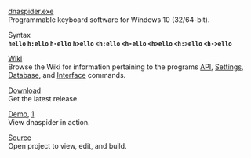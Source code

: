 <a href="https://github.com/dnaspider/dna/releases" title="Release">dnaspider.exe</a>
<br>Programmable keyboard software for Windows 10 (32/64-bit). 

<span title="Next level sh*t">Syntax</span>
<br><strong><span title="Settings&#013;=se.txt==========&#013;StrandLengthMode: 1&#013;StrandLength: 3&#013;CtrlScanOnlyMode: 0&#013;CloseCtrlMode: 0&#013;Ignore_A-Z: 0&#013;===============&#013;&#013;Database&#013;=db.txt==========&#013;hello&#013;===============&#13;&#013;Run&#013;Press h e l in a text area&#13;&#13;strand: hel">`hello`</span>
 <span title="se.txt&#013;StrandLengthMode: 0&#013;CtrlScanOnlyMode: 0&#013;CloseCtrlMode: 0&#013;Ignore_A-Z: 0&#13;&#13;db.txt&#13;h:ello&#13;&#13;Run&#13;Clear strand then press h&#13;&#13;To clear strand toggle ctrl, pause, backspace, or esc+comma&#13;&#13;strand: h">`h:ello`</span>
 <span title="Use minus sign for auto backspace&#13;&#13;strand: h">`h-ello`</span>
 <span title="strand: h">`h>ello`</span>
 <span title="Run&#13;Press ctrl, release ctrl, h&#13;&#13;strand: <h">`<h:ello`</span>
 <span title="strand: <h">`<h-ello`</span>
 <span title="strand: <h">`<h>ello`</span>
 <span title="Connect&#13;&#13;=db.txt========&#13;<i-><o->H<h:>!&#13;<o->Hello!&#13;<h:>ello&#13;=============&#13;&#13;Run&#13;Press ctrl, release ctrl, i&#13;&#13;strand: <i">`<h:>ello`</span>
 <span title="Infinate loop&#13;&#13;db.txt&#13;<h-><speed:250>Hello <h->&#13;&#13;Press esc or pause key to stop&#13;&#13;strand: <h">`<h->ello`</span></strong>

<a href="https://github.com/dnaspider/dna/wiki" title="API, db.txt, Settings, Interface">Wiki</a>&nbsp;
<br>Browse the Wiki for information pertaining to the programs <a href="https://github.com/dnaspider/dna/wiki/api" title="Application programming interface">API</a>, <a href="https://github.com/dnaspider/dna/wiki/settings" title="se.txt">Settings</a>, <a href="https://github.com/dnaspider/dna/wiki/db.txt" title="db.txt">Database</a>, and <a href="https://github.com/dnaspider/dna/wiki/interface" title="UI">Interface</a> commands.

<a href="https://github.com/dnaspider/dna/releases" title="Press [win + pause] for system type">Download</a>&nbsp;
<br>Get the latest release.

<a href="https://www.youtube.com/watch?v=OAhHa7FXAnQ" title="Video">Demo</a>,&nbsp;<a href="https://youtu.be/eREkcFJht8k" title="Video">1</a>&nbsp;
<br>View dnaspider in action.

<a href="https://github.com/dnaspider/dna/archive/master.zip" title="Extract dna-master folder from dna-master.zip to desktop&#13;&#13;dnaspider.vcxproj -> Open with -> Visual Studio&#13;&#13;Solution Explorer -> Source Files -> dnaspider.cpp&#13;&#13;Build (Release, x64)&#13;Ctrl + Shift + B&#13;&#13;dnaspider.exe build can be found in dna/x64/release or dna/Release (x86)">Source</a>
<br>Open project to view, edit, and build.
